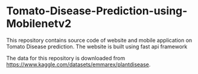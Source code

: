 # Tomato-Disease-Prediction-using-Mobilenetv2
This repository contains source code of website and  mobile application on Tomato Disease prediction. The website is built using fast api framework 

The data for this repository is downloaded from https://www.kaggle.com/datasets/emmarex/plantdisease. 


